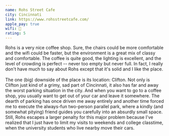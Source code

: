 ```yaml
---
name: Rohs Street Cafe
city: Cincinnati
link: https://www.rohsstreetcafe.com/
apple_pay: true
wifi: 🙁
rating: 5
---
```


Rohs is a very nice coffee shop.
Sure, the chairs could be more comfortable and the wifi could be faster, but the environment is a great mix of classy and comfortable.
The coffee is quite good, the lighting is excellent, and the level of crowding is perfect -- never too empty but never full.
In fact, I really don't have much to say about Rohs except that it's solid and I like the place.
<br><br>
The one (big) downside of the place is its location: Clifton.
Not only is Clifton just kind of a grimy, sad part of Cincinnati, it also has far and away the worst parking situation in the city.
And when you want to go to a coffee shop, you usually want to get out of your car and leave it somewhere.
The dearth of parking has once driven me away entirely and another time forced me to execute the always-fun two-person parallel park, where a kindly (and somewhat pitying) friend guides you carefully into an absurdly small space.
Still, Rohs escapes a larger penalty for this major problem because I've realized that I just have to limit my visits to weekends and college classtime, when the university students who live nearby move their cars.
